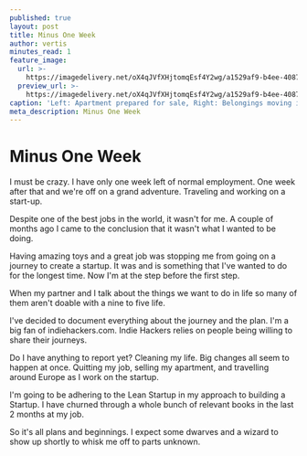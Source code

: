 ```yaml
---
published: true
layout: post
title: Minus One Week
author: vertis
minutes_read: 1
feature_image:
  url: >-
    https://imagedelivery.net/oX4qJVfXHjtomqEsf4Y2wg/a1529af9-b4ee-4087-1eed-51b3fdf60e00/w=800
  preview_url: >-
    https://imagedelivery.net/oX4qJVfXHjtomqEsf4Y2wg/a1529af9-b4ee-4087-1eed-51b3fdf60e00/w=450
caption: 'Left: Apartment prepared for sale, Right: Belongings moving into Storage'
meta_description: Minus One Week
---
```


# Minus One Week

I must be crazy. I have only one week left of normal employment. One week after that and we're off on a grand adventure. Traveling and working on a start-up.

Despite one of the best jobs in the world, it wasn't for me. A couple of months ago I came to the conclusion that it wasn't what I wanted to be doing.

Having amazing toys and a great job was stopping me from going on a journey to create a startup. It was and is something that I've wanted to do for the longest time. Now I'm at the step before the first step.

When my partner and I talk about the things we want to do in life so many of them aren't doable with a nine to five life. 

I've decided to document everything about the journey and the plan. I'm a big fan of indiehackers.com. Indie Hackers relies on people being willing to share their journeys.

Do I have anything to report yet? Cleaning my life. Big changes all seem to happen at once. Quitting my job, selling my apartment, and travelling around Europe as I work on the startup.

I'm going to be adhering to the Lean Startup in my approach to building a Startup. I have churned through a whole bunch of relevant books in the last 2 months at my job.

So it's all plans and beginnings. I expect some dwarves and a wizard to show up shortly to whisk me off to parts unknown.